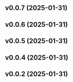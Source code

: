 ## v0.0.7 (2025-01-31)

## v0.0.6 (2025-01-31)

## v0.0.5 (2025-01-31)

## v0.0.4 (2025-01-31)

## v0.0.2 (2025-01-31)
